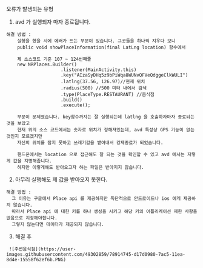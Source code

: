 오류가 발생되는 유형

  1. avd 가 실행되자 마자 종료됩니다.
  
    해결 방법 :
        실행을 했을 시에 에러가 뜨는 부분이 있습니다. 그곳들을 하나씩 지우다 보니
        public void showPlaceInformation(final LatLng location) 함수에서
        
        제 소스코드 기준 107 ~ 124번째줄
        new NRPlaces.Builder()
                        .listener(MainActivity.this)
                        .key("AIzaSyDHq5z9bPiWqa8WUNvQFVeQdggeClkWULI")
                        .latlng(37.56, 126.97)//현재 위치
                        .radius(500) //500 미터 내에서 검색
                        .type(PlaceType.RESTAURANT) //음식점
                        .build()
                        .execute();
                        
        부분이 문제였습니다. key함수까지는 잘 실행되는데 latlng 을 호출하자마자 종료되는 것을 보았고
        현재 위의 소스 코드에서는 숫자로 위치가 정해져있는데, avd 특성상 GPS 기능이 없는 것인지 모르겠지만
        자신의 위치를 잡지 못하고 쓰레기값을 뱉어내서 강제종료가 되었습니다.
        
        핸드폰에서는 location 으로 접근해도 잘 되는 것을 확인할 수 있고 avd 에서는 저렇게 값을 지명해줍니다.
        하지만 이렇게해도 받아오고자 하는 파일은 받아지지 않습니다.   
        
   2. 아무리 실행해도 제 값을 받아오지 못한다.
  
    해결 방법 :
      그 이유는 구글에서 Place api 를 제공하지만 독단적으로 안드로이드나 ios 에게 제공하지 않습니다.
      따라서 Place api 에 대한 키를 하나 생성을 시키고 해당 키의 어플리케이션 제한 사항을 없음으로 지정해야합니다.
      그렇지 않는다면 데이터가 제공되지 않습니다.
      
      
   3. 해결 후
    
     ![주변음식점](https://user-images.githubusercontent.com/49302859/78914745-d17d0980-7ac5-11ea-8d4e-15558f62ef6b.PNG)

  
        
   
